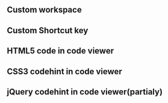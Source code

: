 ## Custom workspace
## Custom Shortcut key
## HTML5 code in code viewer
## CSS3 codehint in code viewer
## jQuery codehint in code viewer(partialy)
